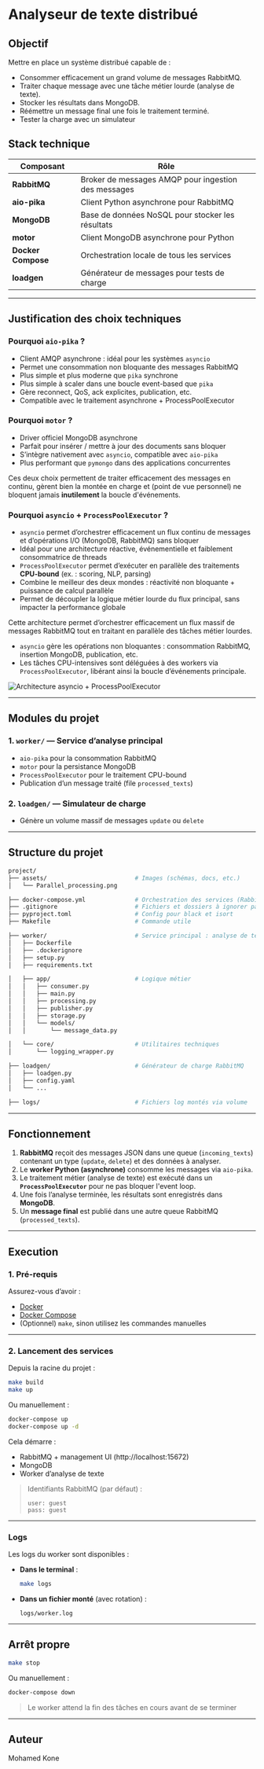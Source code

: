 # Analyseur de texte distribué

## Objectif

Mettre en place un système distribué capable de :

* Consommer efficacement un grand volume de messages RabbitMQ.
* Traiter chaque message avec une tâche métier lourde (analyse de texte).
* Stocker les résultats dans MongoDB.
* Réémettre un message final une fois le traitement terminé.
* Tester la charge avec un simulateur

## Stack technique

| Composant             | Rôle                                                |
|-----------------------|-----------------------------------------------------|
| **RabbitMQ**          | Broker de messages AMQP pour ingestion des messages |
| **aio-pika**          | Client Python asynchrone pour RabbitMQ              |
| **MongoDB**           | Base de données NoSQL pour stocker les résultats    |
| **motor**             | Client MongoDB asynchrone pour Python               |
| **Docker Compose**    | Orchestration locale de tous les services           |
| **loadgen**           | Générateur de messages pour tests de charge         |

---

## Justification des choix techniques

### Pourquoi `aio-pika` ?

* Client AMQP asynchrone : idéal pour les systèmes `asyncio`
* Permet une consommation non bloquante des messages RabbitMQ
* Plus simple et plus moderne que `pika` synchrone
* Plus simple à scaler dans une boucle event-based que `pika`
* Gère reconnect, QoS, ack explicites, publication, etc.
* Compatible avec le traitement asynchrone + ProcessPoolExecutor

### Pourquoi `motor` ?

* Driver officiel MongoDB asynchrone
* Parfait pour insérer / mettre à jour des documents sans bloquer
* S’intègre nativement avec `asyncio`, compatible avec `aio-pika`
* Plus performant que `pymongo` dans des applications concurrentes

Ces deux choix permettent de traiter efficacement des messages en continu, gèrent bien la montée en charge et (point de vue personnel) ne bloquent jamais **inutilement** la boucle d'événements.

### Pourquoi `asyncio` + `ProcessPoolExecutor` ?

* `asyncio` permet d’orchestrer efficacement un flux continu de messages et d’opérations I/O (MongoDB, RabbitMQ) sans bloquer
* Idéal pour une architecture réactive, événementielle et faiblement consommatrice de threads
* `ProcessPoolExecutor` permet d’exécuter en parallèle des traitements **CPU-bound** (ex. : scoring, NLP, parsing)
* Combine le meilleur des deux mondes : réactivité non bloquante + puissance de calcul parallèle
* Permet de découpler la logique métier lourde du flux principal, sans impacter la performance globale

Cette architecture permet d’orchestrer efficacement un flux massif de messages RabbitMQ tout en traitant en parallèle des tâches métier lourdes.

* `asyncio` gère les opérations non bloquantes : consommation RabbitMQ, insertion MongoDB, publication, etc.
* Les tâches CPU-intensives sont déléguées à des workers via `ProcessPoolExecutor`, libérant ainsi la boucle d’événements principale.

![Architecture asyncio + ProcessPoolExecutor](./assets/Parallel_processing.png)

---

## Modules du projet

### 1. `worker/` — Service d’analyse principal

* `aio-pika` pour la consommation RabbitMQ
* `motor` pour la persistance MongoDB
* `ProcessPoolExecutor` pour le traitement CPU-bound
* Publication d’un message traité (file `processed_texts`)

### 2. `loadgen/` — Simulateur de charge

* Génère un volume massif de messages `update` ou `delete`

---

## Structure du projet

```bash
project/
├── assets/                         # Images (schémas, docs, etc.)
│   └── Parallel_processing.png

├── docker-compose.yml              # Orchestration des services (RabbitMQ, MongoDB, etc.)
├── .gitignore                      # Fichiers et dossiers à ignorer par Git
├── pyproject.toml                  # Config pour black et isort
├── Makefile                        # Commande utile

├── worker/                         # Service principal : analyse de texte
│   ├── Dockerfile
│   ├── .dockerignore
│   ├── setup.py
│   ├── requirements.txt

│   ├── app/                        # Logique métier
│   │   ├── consumer.py
│   │   ├── main.py
│   │   ├── processing.py
│   │   ├── publisher.py
│   │   ├── storage.py
│   │   └── models/
│   │       └── message_data.py

│   └── core/                       # Utilitaires techniques
│       └── logging_wrapper.py

├── loadgen/                        # Générateur de charge RabbitMQ
│   ├── loadgen.py
│   ├── config.yaml
│   └── ...

├── logs/                           # Fichiers log montés via volume


```

---

## Fonctionnement

1. **RabbitMQ** reçoit des messages JSON dans une queue (`incoming_texts`) contenant un type (`update`, `delete`) et des données à analyser.
2. Le **worker Python (asynchrone)** consomme les messages via `aio-pika`.
3. Le traitement métier (analyse de texte) est exécuté dans un **`ProcessPoolExecutor`** pour ne pas bloquer l'event loop.
4. Une fois l’analyse terminée, les résultats sont enregistrés dans **MongoDB**.
5. Un **message final** est publié dans une autre queue RabbitMQ (`processed_texts`).

---

## Execution

### 1. Pré-requis

Assurez-vous d’avoir :

- [Docker](https://www.docker.com/)
- [Docker Compose](https://docs.docker.com/compose/)
- (Optionnel) `make`, sinon utilisez les commandes manuelles

---

### 2. Lancement des services

Depuis la racine du projet :

```bash
make build
make up
```
Ou manuellement :
```bash
docker-compose up
docker-compose up -d
```


Cela démarre :
- RabbitMQ + management UI (http://localhost:15672)
- MongoDB
- Worker d’analyse de texte

> Identifiants RabbitMQ (par défaut) :
> ```
> user: guest
> pass: guest
> ```

---

### Logs

Les logs du worker sont disponibles :

- **Dans le terminal** :
  ```bash
  make logs
  ```

- **Dans un fichier monté** (avec rotation) :
  ```
  logs/worker.log
  ```

---

## Arrêt propre

```bash
make stop
```

Ou manuellement :

```bash
docker-compose down
```

> Le worker attend la fin des tâches en cours avant de se terminer

---

## Auteur

Mohamed Kone
